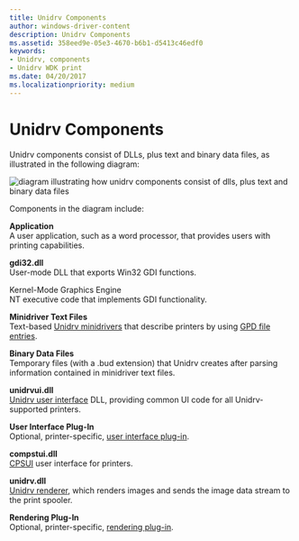 ```yaml
---
title: Unidrv Components
author: windows-driver-content
description: Unidrv Components
ms.assetid: 358eed9e-05e3-4670-b6b1-d5413c46edf0
keywords:
- Unidrv, components
- Unidrv WDK print
ms.date: 04/20/2017
ms.localizationpriority: medium
---
```


# Unidrv Components





Unidrv components consist of DLLs, plus text and binary data files, as illustrated in the following diagram:

![diagram illustrating how unidrv components consist of dlls, plus text and binary data files](images/unidrvcm.png)

Components in the diagram include:

<a href="" id="application"></a>**Application**  
A user application, such as a word processor, that provides users with printing capabilities.

<a href="" id="gdi32-dll"></a>**gdi32.dll**  
User-mode DLL that exports Win32 GDI functions.

<a href="" id="kernel-mode-graphics-engine-------"></a>Kernel-Mode Graphics Engine   
NT executive code that implements GDI functionality.

<a href="" id="minidriver-text-files"></a>**Minidriver Text Files**  
Text-based [Unidrv minidrivers](unidrv-minidrivers.md) that describe printers by using [GPD file entries](gpd-file-entries.md).

<a href="" id="binary-data-files"></a>**Binary Data Files**  
Temporary files (with a .bud extension) that Unidrv creates after parsing information contained in minidriver text files.

<a href="" id="unidrvui-dll"></a>**unidrvui.dll**  
[Unidrv user interface](unidrv-user-interface.md) DLL, providing common UI code for all Unidrv-supported printers.

<a href="" id="user-interface-plug-in"></a>**User Interface Plug-In**  
Optional, printer-specific, [user interface plug-in](user-interface-plug-ins.md).

<a href="" id="compstui-dll"></a>**compstui.dll**  
[CPSUI](common-property-sheet-user-interface.md) user interface for printers.

<a href="" id="unidrv-dll"></a>**unidrv.dll**  
[Unidrv renderer](unidrv-renderer.md), which renders images and sends the image data stream to the print spooler.

<a href="" id="rendering-plug-in"></a>**Rendering Plug-In**  
Optional, printer-specific, [rendering plug-in](rendering-plug-ins.md).

 

 




